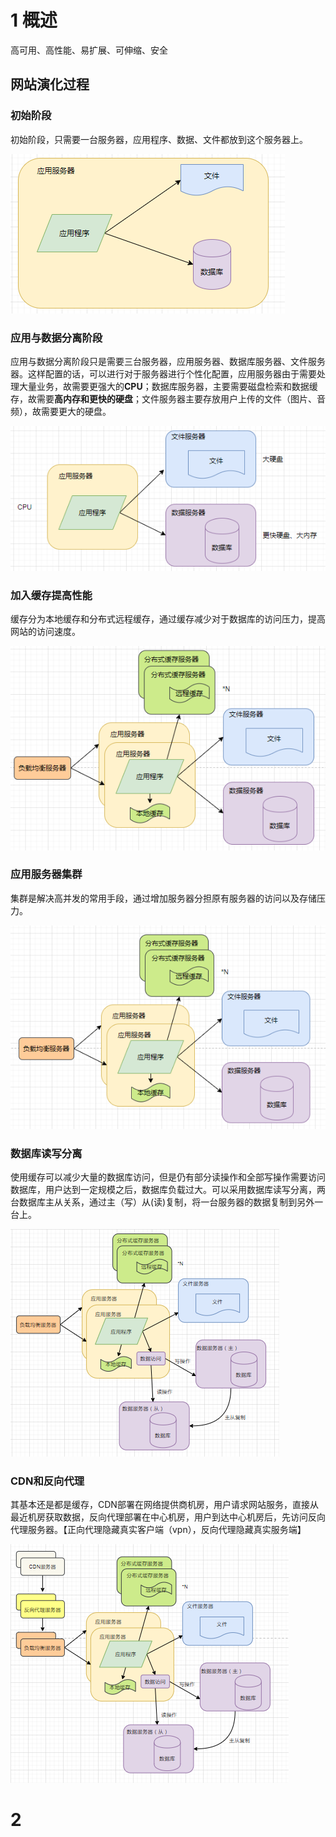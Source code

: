 # 1 概述
高可用、高性能、易扩展、可伸缩、安全

## 网站演化过程

### 初始阶段

初始阶段，只需要一台服务器，应用程序、数据、文件都放到这个服务器上。

![title](https://raw.githubusercontent.com/pallcard/noteImg/master/noteImg/2020/04/18/1587188749219-1587188749406.png)

### 应用与数据分离阶段

应用与数据分离阶段只是需要三台服务器，应用服务器、数据库服务器、文件服务器。这样配置的话，可以进行对于服务器进行个性化配置，应用服务器由于需要处理大量业务，故需要更强大的**CPU**；数据库服务器，主要需要磁盘检索和数据缓存，故需要**高内存和更快的硬盘**；文件服务器主要存放用户上传的文件（图片、音频），故需要更大的硬盘。

![title](https://raw.githubusercontent.com/pallcard/noteImg/master/noteImg/2020/04/18/1587189326423-1587189326426.png)

### 加入缓存提高性能

缓存分为本地缓存和分布式远程缓存，通过缓存减少对于数据库的访问压力，提高网站的访问速度。

![title](https://raw.githubusercontent.com/pallcard/noteImg/master/noteImg/2020/04/18/1587189425866-1587189425869.png)

### 应用服务器集群

集群是解决高并发的常用手段，通过增加服务器分担原有服务器的访问以及存储压力。

![title](https://raw.githubusercontent.com/pallcard/noteImg/master/noteImg/2020/04/18/1587189823768-1587189823773.png)

### 数据库读写分离

使用缓存可以减少大量的数据库访问，但是仍有部分读操作和全部写操作需要访问数据库，用户达到一定规模之后，数据库负载过大。可以采用数据库读写分离，两台数据库主从关系，通过主（写）从(读)复制，将一台服务器的数据复制到另外一台上。

![title](https://raw.githubusercontent.com/pallcard/noteImg/master/noteImg/2020/04/18/1587190154740-1587190154743.png)

### CDN和反向代理
其基本还是都是缓存，CDN部署在网络提供商机房，用户请求网站服务，直接从最近机房获取数据，反向代理部署在中心机房，用户到达中心机房后，先访问反向代理服务器。【正向代理隐藏真实客户端（vpn），反向代理隐藏真实服务端】

![title](https://raw.githubusercontent.com/pallcard/noteImg/master/noteImg/2020/04/18/1587190357510-1587190357512.png)



# 2 